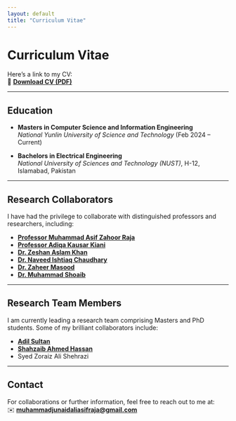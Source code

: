 ```yaml
---
layout: default
title: "Curriculum Vitae"
---
```


# Curriculum Vitae

Here’s a link to my CV:  
📄 [**Download CV (PDF)**](assets/cv.pdf)

---

## Education

- **Masters in Computer Science and Information Engineering**  
  *National Yunlin University of Science and Technology* (Feb 2024 – Current)

- **Bachelors in Electrical Engineering**  
  *National University of Sciences and Technology (NUST)*, H-12, Islamabad, Pakistan

---

## Research Collaborators

I have had the privilege to collaborate with distinguished professors and researchers, including:

- [**Professor Muhammad Asif Zahoor Raja**](https://scholar.google.com/citations?user=g0-jYpcAAAAJ&hl=en&oi=ao)  
- [**Professor Adiqa Kausar Kiani**](https://scholar.google.com/citations?user=0UX15N0AAAAJ&hl=en)  
- [**Dr. Zeshan Aslam Khan**](https://scholar.google.com/citations?user=RcKNS4UAAAAJ&hl=en)  
- [**Dr. Naveed Ishtiaq Chaudhary**](https://scholar.google.com.pk/citations?user=okVMi4UAAAAJ&hl=en)  
- [**Dr. Zaheer Masood**](https://scholar.google.com/citations?user=j9pWRmkAAAAJ&hl=en)  
- [**Dr. Muhammad Shoaib**](https://scholar.google.com/citations?user=uWdWliwAAAAJ&hl=en)

---

## Research Team Members

I am currently leading a research team comprising Masters and PhD students. Some of my brilliant collaborators include:

- [**Adil Sultan**](https://scholar.google.com/citations?user=f-so7jsAAAAJ&hl=en)  
- [**Shahzaib Ahmed Hassan**](https://scholar.google.com/citations?user=1xD1zTQAAAAJ&hl=en)  
- <span class="bold-pink">Syed Zoraiz Ali Shehrazi</span>

---

## Contact

For collaborations or further information, feel free to reach out to me at:  
✉️ [**muhammadjunaidaliasifraja@gmail.com**](mailto:muhammadjunaidaliasifraja@gmail.com)